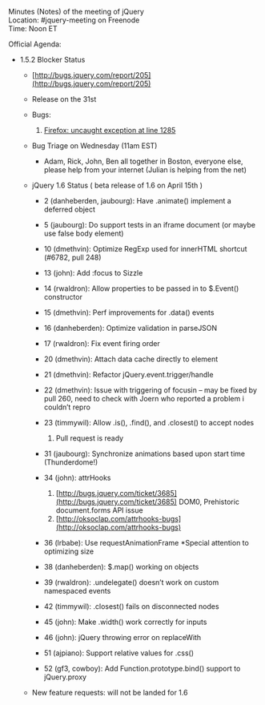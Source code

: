 Minutes (Notes) of the meeting of jQuery  
 Location: \#jquery-meeting on Freenode  
 Time: Noon ET

Official Agenda:

-   1.5.2 Blocker Status
    -   [http://bugs.jquery.com/report/205](http://bugs.jquery.com/report/205)
    -   Release on the 31st
    -   Bugs:
        1.  [Firefox: uncaught exception at line
            1285](http://bugs.jquery.com/ticket/8635)

    -   Bug Triage on Wednesday (11am EST)
        -   Adam, Rick, John, Ben all together in Boston, everyone else,
            please help from your internet (Julian is helping from the
            net)

    -   jQuery 1.6 Status ( beta release of 1.6 on April 15th )
        -   2 (danheberden, jaubourg): Have .animate() implement a
            deferred object
        -   5 (jaubourg): Do support tests in an iframe document (or
            maybe use false body element)
        -   10 (dmethvin): Optimize RegExp used for innerHTML shortcut
            (\#6782, pull 248)
        -   13 (john): Add :focus to Sizzle
        -   14 (rwaldron): Allow properties to be passed in to
            \$.Event() constructor
        -   15 (dmethvin): Perf improvements for .data() events
        -   16 (danheberden): Optimize validation in parseJSON
        -   17 (rwaldron): Fix event firing order
        -   20 (dmethvin): Attach data cache directly to element
        -   21 (dmethvin): Refactor jQuery.event.trigger/handle
        -   22 (dmethvin): Issue with triggering of focusin – may be
            fixed by pull 260, need to check with Joern who reported a
            problem i couldn’t repro
        -   23 (timmywil): Allow .is(), .find(), and .closest() to
            accept nodes
            1.  Pull request is ready

        -   31 (jaubourg): Synchronize animations based upon start time
            (Thunderdome!)
        -   34 (john): attrHooks
            1.  [http://bugs.jquery.com/ticket/3685](http://bugs.jquery.com/ticket/3685)
                DOM0, Prehistoric document.forms API issue
            2.  [http://oksoclap.com/attrhooks-bugs](http://oksoclap.com/attrhooks-bugs)

        -   36 (lrbabe): Use requestAnimationFrame \*Special attention
            to optimizing size
        -   38 (danheberden): \$.map() working on objects
        -   39 (rwaldron): .undelegate() doesn’t work on custom
            namespaced events
        -   42 (timmywil): .closest() fails on disconnected nodes
        -   45 (john): Make .width() work correctly for inputs
        -   46 (john): jQuery throwing error on replaceWith
        -   51 (ajpiano): Support relative values for .css()
        -   52 (gf3, cowboy): Add Function.prototype.bind() support to
            jQuery.proxy

    -   New feature requests: will not be landed for 1.6


